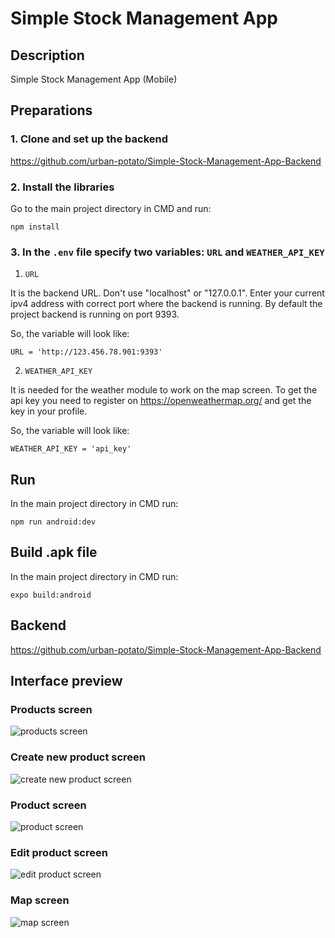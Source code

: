 # Simple Stock Management App

## Description

Simple Stock Management App (Mobile)

## Preparations

### 1. Clone and set up the backend

https://github.com/urban-potato/Simple-Stock-Management-App-Backend

### 2. Install the libraries

Go to the main project directory in CMD and run:

```
npm install
```

### 3. In the `.env` file specify two variables: `URL` and `WEATHER_API_KEY`

1. `URL`

It is the backend URL. Don't use "localhost" or "127.0.0.1". Enter your current ipv4 address with correct port where the backend is running.
By default the project backend is running on port 9393.

So, the variable will look like:

`URL = 'http://123.456.78.901:9393'`

2. `WEATHER_API_KEY`

It is needed for the weather module to work on the map screen.
To get the api key you need to register on https://openweathermap.org/ and get the key in your profile.

So, the variable will look like:

`WEATHER_API_KEY = 'api_key'`

## Run

In the main project directory in CMD run:

```
npm run android:dev
```

## Build .apk file

In the main project directory in CMD run:

```
expo build:android
```

## Backend

https://github.com/urban-potato/Simple-Stock-Management-App-Backend

## Interface preview

### Products screen

![products screen](https://github.com/urban-potato/Simple-Stock-Management-App-Mobile/blob/main/interface_screens/products_screen.png?raw=true)

### Create new product screen

![create new product screen](https://github.com/urban-potato/Simple-Stock-Management-App-Mobile/blob/main/interface_screens/create_new_product_screen.png?raw=true)

### Product screen

![product screen](https://github.com/urban-potato/Simple-Stock-Management-App-Mobile/blob/main/interface_screens/product_screen.png?raw=true)

### Edit product screen

![edit product screen](https://github.com/urban-potato/Simple-Stock-Management-App-Mobile/blob/main/interface_screens/edit_product_screen.png?raw=true)

### Map screen

![map screen](https://github.com/urban-potato/Simple-Stock-Management-App-Mobile/blob/main/interface_screens/map_screen.png?raw=true)
